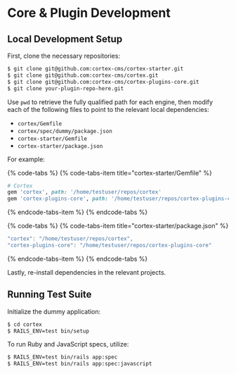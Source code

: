 # Core & Plugin Development

## Local Development Setup

First, clone the necessary repositories:

```bash
$ git clone git@github.com:cortex-cms/cortex-starter.git
$ git clone git@github.com:cortex-cms/cortex.git
$ git clone git@github.com:cortex-cms/cortex-plugins-core.git
$ git clone your-plugin-repo-here.git
```

Use `pwd` to retrieve the fully qualified path for each engine, then modify each of the following files to point to the relevant local dependencies:

* `cortex/Gemfile`
* `cortex/spec/dummy/package.json`
* `cortex-starter/Gemfile`
* `cortex-starter/package.json`

For example:

{% code-tabs %}
{% code-tabs-item title="cortex-starter/Gemfile" %}
```ruby
# Cortex
gem 'cortex', path: '/home/testuser/repos/cortex'
gem 'cortex-plugins-core', path: '/home/testuser/repos/cortex-plugins-core'
```
{% endcode-tabs-item %}
{% endcode-tabs %}

{% code-tabs %}
{% code-tabs-item title="cortex-starter/package.json" %}
```javascript
"cortex": "/home/testuser/repos/cortex",
"cortex-plugins-core": "/home/testuser/repos/cortex-plugins-core"
```
{% endcode-tabs-item %}
{% endcode-tabs %}

Lastly, re-install dependencies in the relevant projects.

## Running Test Suite

Initialize the dummy application:

```bash
$ cd cortex
$ RAILS_ENV=test bin/setup
```

To run Ruby and JavaScript specs, utilize:

```bash
$ RAILS_ENV=test bin/rails app:spec
$ RAILS_ENV=test bin/rails app:spec:javascript
```



